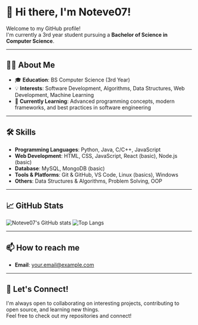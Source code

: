 # 👋 Hi there, I'm Noteve07!

Welcome to my GitHub profile!  
I'm currently a 3rd year student pursuing a **Bachelor of Science in Computer Science**.

---

## 🧑‍💻 About Me

- 🎓 **Education**: BS Computer Science (3rd Year)
- 💡 **Interests**: Software Development, Algorithms, Data Structures, Web Development, Machine Learning
- 🌱 **Currently Learning**: Advanced programming concepts, modern frameworks, and best practices in software engineering

---

## 🛠️ Skills

- **Programming Languages**: Python, Java, C/C++, JavaScript
- **Web Development**: HTML, CSS, JavaScript, React (basic), Node.js (basic)
- **Database**: MySQL, MongoDB (basic)
- **Tools & Platforms**: Git & GitHub, VS Code, Linux (basics), Windows
- **Others**: Data Structures & Algorithms, Problem Solving, OOP

---

## 📈 GitHub Stats

![Noteve07's GitHub stats](https://github-readme-stats.vercel.app/api?username=noteve07&show_icons=true&theme=github_dark)
![Top Langs](https://github-readme-stats.vercel.app/api/top-langs/?username=noteve07&layout=compact&theme=github_dark)

---

## 📫 How to reach me

- **Email**: [your.email@example.com](mailto:njb.noteve12@gmail.com)

---

## 🚀 Let's Connect!

I'm always open to collaborating on interesting projects, contributing to open source, and learning new things.  
Feel free to check out my repositories and connect!
